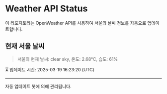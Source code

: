 
# Weather API Status

이 리포지토리는 OpenWeather API를 사용하여 서울의 날씨 정보를 자동으로 업데이트합니다.

## 현재 서울 날씨
> 서울의 현재 날씨: clear sky, 온도: 2.68°C, 습도: 61%

⏳ 업데이트 시간: 2025-03-19 16:23:20 (UTC)

---
자동 업데이트 봇에 의해 관리됩니다.
